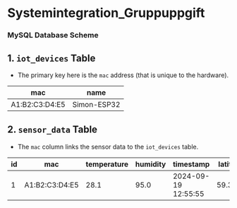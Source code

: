 # Systemintegration_Gruppuppgift

### MySQL Database Scheme

## 1. `iot_devices` Table

- The primary key here is the `mac` address (that is unique to the hardware).

| mac            | name        |
| -------------- | ----------- |
| A1:B2:C3:D4:E5 | Simon-ESP32 |

## 2. `sensor_data` Table

- The `mac` column links the sensor data to the `iot_devices` table.

| id  | mac            | temperature | humidity | timestamp           | latitude | longitude |
| --- | -------------- | ----------- | -------- | ------------------- | -------- | --------- |
| 1   | A1:B2:C3:D4:E5 | 28.1        | 95.0     | 2024-09-19 12:55:55 | 59.3293  | 18.0686   |
